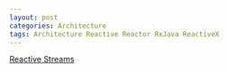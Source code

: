 ```yaml
---
layout: post
categories: Architecture
tags: Architecture Reactive Reactor RxJava ReactiveX
---
```


[Reactive Streams](https://www.reactive-streams.org/)